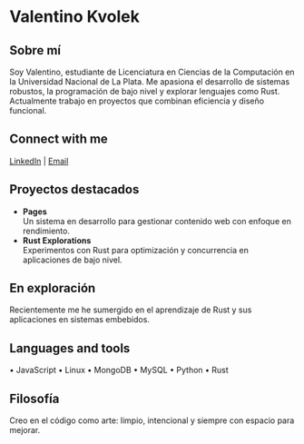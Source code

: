 <h1>Valentino Kvolek</h1>

<h2>Sobre mí</h2>
<p>Soy Valentino, estudiante de Licenciatura en Ciencias de la Computación en la Universidad Nacional de La Plata. Me apasiona el desarrollo de sistemas robustos, la programación de bajo nivel y explorar lenguajes como Rust. Actualmente trabajo en proyectos que combinan eficiencia y diseño funcional.</p>

<h2>Connect with me</h2>
<p><a href="https://www.linkedin.com/in/valenfranco/">LinkedIn</a> | <a href="mailto:valenkvolek@gmail.com">Email</a></p>

<h2>Proyectos destacados</h2>
<ul>
  <li><strong>Pages</strong><br>
  Un sistema en desarrollo para gestionar contenido web con enfoque en rendimiento.</li>
  <li><strong>Rust Explorations</strong><br>
  Experimentos con Rust para optimización y concurrencia en aplicaciones de bajo nivel.</li>
</ul>

<h2>En exploración</h2>
<p>Recientemente me he sumergido en el aprendizaje de Rust y sus aplicaciones en sistemas embebidos.</p>

<h2>Languages and tools</h2>
<p>• JavaScript • Linux • MongoDB • MySQL • Python • Rust</p>

<h2>Filosofía</h2>
<p>Creo en el código como arte: limpio, intencional y siempre con espacio para mejorar.</p>
